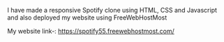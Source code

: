 I have made a responsive Spotify clone using HTML, CSS and Javascript and also deployed my website using FreeWebHostMost 

My website link-: https://spotify55.freewebhostmost.com/

